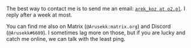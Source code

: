 The best way to contact me is to send me an email: [`arek_koz at o2.pl`](mailto:arek_koz@o2.pl). I reply after a week at most.

You can find me also on Matrix (`@Arusekk:matrix.org`) and Discord (`@Arusekk#6609`).
I sometimes lag more on those, but if you are lucky and catch me online, we can talk with the least ping.

